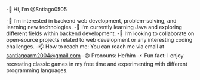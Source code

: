 -👋 Hi, I’m @Sntiago0505

-👀 I’m interested in backend web development, problem-solving, and learning new technologies.
-🌱 I’m currently learning Java and exploring different fields within backend development.
-💞️ I’m looking to collaborate on open-source projects related to web development or any interesting coding challenges.
-📫 How to reach me: You can reach me via email at santiagoarm2004@gmail.com
-😄 Pronouns: He/him
-⚡ Fun fact: I enjoy recreating classic games in my free time and experimenting with different programming languages.

<!---
Sntiago0505/Sntiago0505 is a ✨ special ✨ repository because its `README.md` (this file) appears on your GitHub profile.
You can click the Preview link to take a look at your changes.
--->
